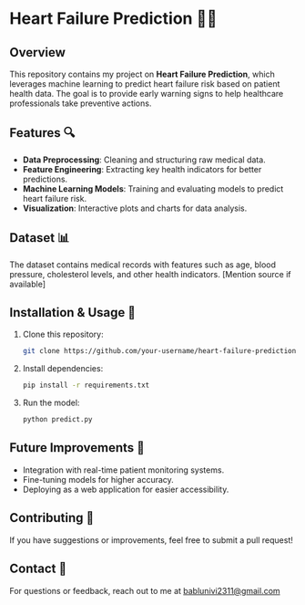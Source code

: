 # Heart Failure Prediction 🏥💖

## Overview
This repository contains my project on **Heart Failure Prediction**, which leverages machine learning to predict heart failure risk based on patient health data. The goal is to provide early warning signs to help healthcare professionals take preventive actions.

## Features 🔍
- **Data Preprocessing**: Cleaning and structuring raw medical data.
- **Feature Engineering**: Extracting key health indicators for better predictions.
- **Machine Learning Models**: Training and evaluating models to predict heart failure risk.
- **Visualization**: Interactive plots and charts for data analysis.

## Dataset 📊
The dataset contains medical records with features such as age, blood pressure, cholesterol levels, and other health indicators. [Mention source if available]

## Installation & Usage 🚀
1. Clone this repository:
   ```bash
   git clone https://github.com/your-username/heart-failure-prediction.git
   ```
2. Install dependencies:
   ```bash
   pip install -r requirements.txt
   ```
3. Run the model:
   ```bash
   python predict.py
   ```

## Future Improvements 🔮
- Integration with real-time patient monitoring systems.
- Fine-tuning models for higher accuracy.
- Deploying as a web application for easier accessibility.

## Contributing 🤝
If you have suggestions or improvements, feel free to submit a pull request!

## Contact 📧
For questions or feedback, reach out to me at bablunivi2311@gmail.com

